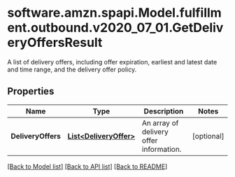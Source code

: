 # software.amzn.spapi.Model.fulfillment.outbound.v2020_07_01.GetDeliveryOffersResult
A list of delivery offers, including offer expiration, earliest and latest date and time range, and the delivery offer policy.

## Properties

Name | Type | Description | Notes
------------ | ------------- | ------------- | -------------
**DeliveryOffers** | [**List&lt;DeliveryOffer&gt;**](DeliveryOffer.md) | An array of delivery offer information. | [optional] 

[[Back to Model list]](../README.md#documentation-for-models) [[Back to API list]](../README.md#documentation-for-api-endpoints) [[Back to README]](../README.md)

